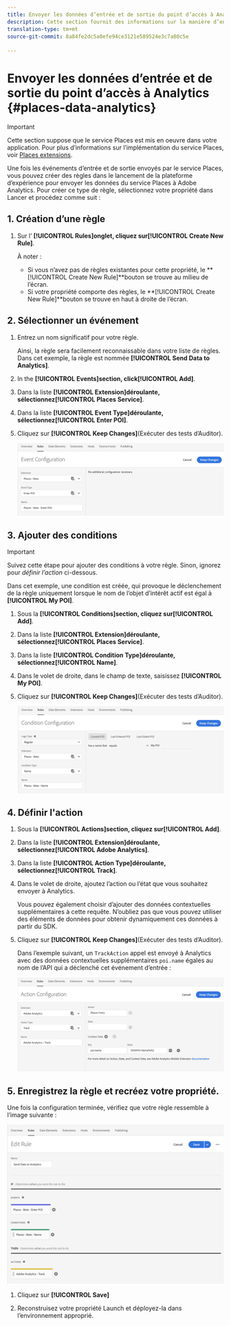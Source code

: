 ```yaml
---
title: Envoyer les données d’entrée et de sortie du point d’accès à Analytics
description: Cette section fournit des informations sur la manière d’envoyer les données d’entrée et de sortie du point d’accès à Analytics.
translation-type: tm+mt
source-git-commit: 8a84fe2dc5a0efe94ce3121e589524e3c7a80c5e

---
```



# Envoyer les données d’entrée et de sortie du point d’accès à Analytics {#places-data-analytics}


>[!IMPORTANT]
>
>Cette section suppose que le service Places est mis en oeuvre dans votre application. Pour plus d’informations sur l’implémentation du service Places, voir [Places extensions](/help/places-ext-aep-sdks/places-extension/places-extension.md).

Une fois les événements d’entrée et de sortie envoyés par le service Places, vous pouvez créer des règles dans le lancement de la plateforme d’expérience pour envoyer les données du service Places à Adobe Analytics. Pour créer ce type de règle, sélectionnez votre propriété dans Lancer et procédez comme suit :

## 1. Création d’une règle

1. Sur l’ **[!UICONTROL Rules]**onglet, cliquez sur**[!UICONTROL Create New Rule]**.

   À noter :

   * Si vous n’avez pas de règles existantes pour cette propriété, le **[!UICONTROL Create New Rule]**bouton se trouve au milieu de l’écran.
   * Si votre propriété comporte des règles, le **[!UICONTROL Create New Rule]**bouton se trouve en haut à droite de l’écran.

## 2. Sélectionner un événement

1. Entrez un nom significatif pour votre règle.

   Ainsi, la règle sera facilement reconnaissable dans votre liste de règles. Dans cet exemple, la règle est nommée **[!UICONTROL Send Data to Analytics]**.

1. In the **[!UICONTROL Events]**section, click**[!UICONTROL Add]**.

1. Dans la liste **[!UICONTROL Extension]**déroulante, sélectionnez**[!UICONTROL Places Service]**.

1. Dans la liste **[!UICONTROL Event Type]**déroulante, sélectionnez**[!UICONTROL Enter POI]**.

1. Cliquez sur **[!UICONTROL Keep Changes]**(Exécuter des tests d’Auditor).

   ![&quot;sélectionner un événement&quot;](/help/assets/pt-selectEvent.png)


## 3. Ajouter des conditions

>[!IMPORTANT]
>
>Suivez cette étape pour ajouter des conditions à votre règle. Sinon, ignorez pour *définir l’action* ci-dessous.

Dans cet exemple, une condition est créée, qui provoque le déclenchement de la règle uniquement lorsque le nom de l’objet d’intérêt actif est égal à **[!UICONTROL My POI]**.

1. Sous la **[!UICONTROL Conditions]**section, cliquez sur**[!UICONTROL Add]**.

1. Dans la liste **[!UICONTROL Extension]**déroulante, sélectionnez**[!UICONTROL Places Service]**.

1. Dans la liste **[!UICONTROL Condition Type]**déroulante, sélectionnez**[!UICONTROL Name]**.

1. Dans le volet de droite, dans le champ de texte, saisissez **[!UICONTROL My POI]**.

1. Cliquez sur **[!UICONTROL Keep Changes]**(Exécuter des tests d’Auditor).

   ![&quot;set a condition&quot;](/help/assets/pt-setCondition.png)


## 4. Définir l&#39;action

1. Sous la **[!UICONTROL Actions]**section, cliquez sur**[!UICONTROL Add]**.

1. Dans la liste **[!UICONTROL Extension]**déroulante, sélectionnez**[!UICONTROL Adobe Analytics]**.

1. Dans la liste **[!UICONTROL Action Type]**déroulante, sélectionnez**[!UICONTROL Track]**.

1. Dans le volet de droite, ajoutez l’action ou l’état que vous souhaitez envoyer à Analytics.

   Vous pouvez également choisir d’ajouter des données contextuelles supplémentaires à cette requête. N’oubliez pas que vous pouvez utiliser des éléments de données pour obtenir dynamiquement ces données à partir du SDK.

1. Cliquez sur **[!UICONTROL Keep Changes]**(Exécuter des tests d’Auditor).

   Dans l’exemple suivant, un `TrackAction` appel est envoyé à Analytics avec des données contextuelles supplémentaires `poi.name` égales au nom de l’API qui a déclenché cet événement d’entrée :

   ![&quot;définir une action&quot;](/help/assets/pt-setAction.png)

## 5. Enregistrez la règle et recréez votre propriété.

Une fois la configuration terminée, vérifiez que votre règle ressemble à l’image suivante :

![&quot;règle créée&quot;](/help/assets/pt-ruleComplete.png)

1. Cliquez sur **[!UICONTROL Save]**

1. Reconstruisez votre propriété Launch et déployez-la dans l’environnement approprié.
